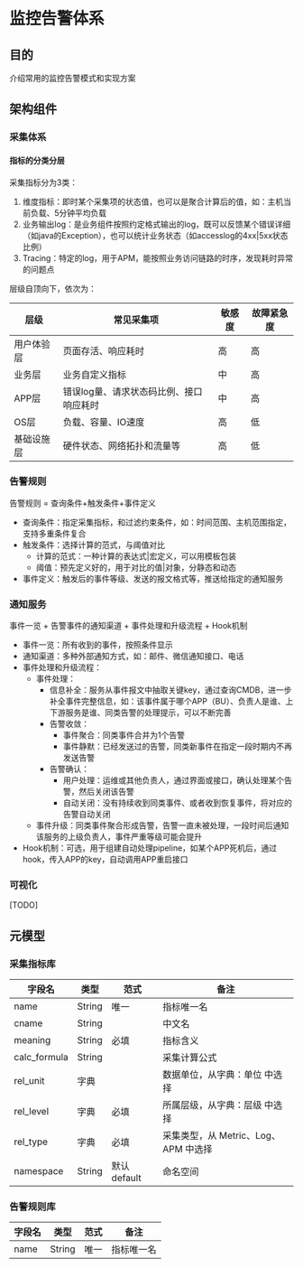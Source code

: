 # 监控告警体系

<!-- toc -->

## 目的

介绍常用的监控告警模式和实现方案

## 架构组件

### 采集体系

#### 指标的分类分层

采集指标分为3类：

1. 维度指标：即时某个采集项的状态值，也可以是聚合计算后的值，如：主机当前负载、5分钟平均负载
2. 业务输出log：是业务组件按照约定格式输出的log，既可以反馈某个错误详细（如java的Exception），也可以统计业务状态（如accesslog的4xx|5xx状态比例）
3. Tracing：特定的log，用于APM，能按照业务访问链路的时序，发现耗时异常的问题点

层级自顶向下，依次为：

| 层级 | 常见采集项 | 敏感度 | 故障紧急度 |
| ---- | ---- | ---- | ---- |
| 用户体验层 | 页面存活、响应耗时 | 高 | 高 |
| 业务层 | 业务自定义指标 | 中 | 高 |
| APP层 | 错误log量、请求状态码比例、接口响应耗时 | 中 | 高 |
| OS层 | 负载、容量、IO速度 | 高 | 低 |
| 基础设施层 | 硬件状态、网络拓扑和流量等 | 高 | 低 |

### 告警规则

告警规则 = 查询条件+触发条件+事件定义

* 查询条件：指定采集指标，和过滤约束条件，如：时间范围、主机范围指定，支持多重条件复合
* 触发条件：选择计算的范式，与阈值对比
  * 计算的范式：一种计算的表达式|宏定义，可以用模板包装
  * 阈值：预先定义好的，用于对比的值|对象，分静态和动态
* 事件定义：触发后的事件等级、发送的报文格式等，推送给指定的通知服务

### 通知服务

事件一览 + 告警事件的通知渠道 + 事件处理和升级流程 + Hook机制

* 事件一览：所有收到的事件，按照条件显示
* 通知渠道：多种外部通知方式，如：邮件、微信通知接口、电话
* 事件处理和升级流程：
  * 事件处理：
    * 信息补全：服务从事件报文中抽取关键key，通过查询CMDB，进一步补全事件完整信息，如：该事件属于哪个APP（BU）、负责人是谁、上下游服务是谁、同类告警的处理提示，可以不断完善
    * 告警收敛：
      * 事件聚合：同类事件合并为1个告警
      * 事件静默：已经发送过的告警，同类新事件在指定一段时期内不再发送告警
    * 告警确认：
      * 用户处理：运维或其他负责人，通过界面或接口，确认处理某个告警，然后关闭该告警
      * 自动关闭：没有持续收到同类事件、或者收到恢复事件，将对应的告警自动关闭
  * 事件升级：同类事件聚合形成告警，告警一直未被处理，一段时间后通知该服务的上级负责人，事件严重等级可能会提升
* Hook机制：可选，用于组建自动处理pipeline，如某个APP死机后，通过hook，传入APP的key，自动调用APP重启接口

### 可视化

[TODO]

## 元模型

### 采集指标库

| 字段名 | 类型 | 范式 | 备注 |
| ---- | ---- | ---- | ---- |
| name | String | 唯一 | 指标唯一名 |
| cname | String |  | 中文名 |
| meaning | String | 必填 | 指标含义 |
| calc_formula | String |  | 采集计算公式 |
| rel_unit | 字典 |  | 数据单位，从字典：单位 中选择 |
| rel_level | 字典 | 必填 | 所属层级，从字典：层级 中选择 |
| rel_type | 字典 | 必填 | 采集类型，从 Metric、Log、APM 中选择 |
| namespace | String | 默认default | 命名空间 |

### 告警规则库

| 字段名 | 类型 | 范式 | 备注 |
| ---- | ---- | ---- | ---- |
| name | String | 唯一 | 指标唯一名 |
